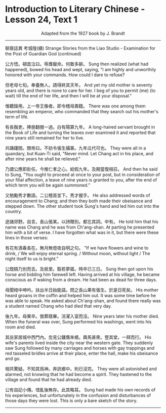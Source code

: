 # Introduction to Literary Chinese - Lesson 24, Text 1

<center>Adapted from the 1927 book by J. Brandt</center>

---

聊齋誌異 考城隍(續)
Strange Stories from the Liao Studio - Examination for the Post of Guardian God (continued)

公方悟。頓首泣曰。辱膺寵命。何敢多辭。
Sung then realized (what had happened), bowed his head and wept, saying, "I am highly and unworthily honored with your commands. How could I dare to refuse?

但老母七旬。奉養無人。請得終其天年。
And yet my old mother is seventy years old, and there is none to care for her. I beg of you to permit (me) (to wait) till the end of her life, and then I will be at your disposal."

惟聽錄用。上一帝王像者。即令稽母壽籍。
There was one among them resembling an emperor, who commanded that they search out his mother's term of life.

有長鬚吏。捧册翻閱一過。白有陽算九年。
A long-haired servant brought in the Book of Life and turning the leaves over examined it and reported that nine years still remained for her to live.

共躊躇間。關帝曰。不妨令張生攝篆。九年瓜代可也。
They were all in a quandary, but Kuan-Ti said, "Never mind. Let Chang act in his place, and after nine years he shall be relieved."

乃謂公應即赴任。今推仁孝之心。給假九年。及期當復相召。
And then he said to Sung, "You ought to proceed at once to your post, but in consideration of your filial affection, a leave of nine years is granted to you, after the end of which term you will be again summoned."

又勉勵秀才數語。二公稽首並下。秀才握手。
He also addressed words of encouragement to Chang; and then they both made their obeisance and stepped down. The other student took Sung's hand and led him out into the country.

途諸郊野。自言。長山張某。以詩贈別。都忘其詞。中有。
He told him that his name was Chang and he was from Ch'ang-shan. At parting he presented him with a bit of verse. I have forgotten what was in it, but there were these lines in those verses:

有花有酒春長在。無月無燈夜自明之句。
"If we have flowers and wine to drink, / We will enjoy eternal spring. / Without moon, without light / The night itself to us is bright."

公既騎乃別而去。及抵里。豁若夢寤。時卒已三日。
Sung then got upon his horse and bidding him farewell left. Having arrived at his village, he became conscious as if waking from a dream. He had been as dead for three days.

母聞棺中呻吟。扶出半日始能語。問之長山果有張生。於是日死矣。
His mother heard groans in the coffin and helped him out. It was some time before he was able to speak. He asked about Ch'ang-shan, and found there really was a student named Chang who had died that very day.

後九年。母果卒。營葬既畢。浣濯入室而沒。
Nine years later his mother died. When the funeral was over, Sung performed his washings, went into his room and died.

其岳家居城中西門內。忽見公鏤膺朱幩。輿馬甚衆。豋其堂。一拜而行。
His wife's parents lived inside the city near the western gate. They suddenly saw Sung followed by many carriages and horses with gay trappings and red tasseled bridles arrive at their place, enter the hall, make his obeisance and go.

相共驚疑。不知其爲神。奔訊鄉中。則已沒完。
They were all astonished and alarmed, not knowing that he had become a spirit. They hastened to the village and found that he had already died.

公有自記小傳。惜亂後無存。此其略耳。
Sung had made his own records of his experiences, but unfortunately in the confusion and disturbances of those days they were lost. This is only a bare sketch of the story.

---
